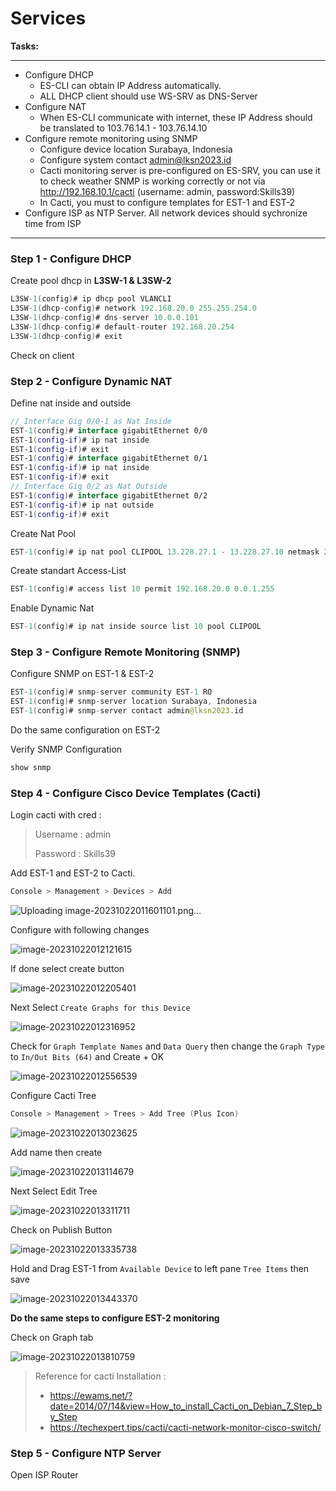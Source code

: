 # Services

**Tasks:**

---

- Configure DHCP
  - ES-CLI can obtain IP Address automatically.
  - ALL DHCP client should use WS-SRV as DNS-Server
- Configure NAT
  - When ES-CLI communicate with internet, these IP Address should be translated to 103.76.14.1 - 103.76.14.10
- Configure remote monitoring using SNMP
  - Configure device location Surabaya, Indonesia
  - Configure system contact admin@lksn2023.id
  - Cacti monitoring server is pre-configured on ES-SRV, you can use it to check weather SNMP is working correctly or not via http://192.168.10.1/cacti (username: admin, password:Skills39)
  - In Cacti, you must to configure templates for EST-1 and EST-2
- Configure ISP as NTP Server. All network devices should sychronize time from ISP

---

### Step 1 - Configure DHCP

Create pool dhcp in **L3SW-1 & L3SW-2**

```kotlin
L3SW-1(config)# ip dhcp pool VLANCLI
L3SW-1(dhcp-config)# network 192.168.20.0 255.255.254.0
L3SW-1(dhcp-config)# dns-server 10.0.0.101
L3SW-1(dhcp-config)# default-router 192.168.20.254
L3SW-1(dhcp-config)# exit
```

Check on client

### Step 2 - Configure Dynamic NAT

Define nat inside and outside

```kotlin
// Interface Gig 0/0-1 as Nat Inside 
EST-1(config)# interface gigabitEthernet 0/0
EST-1(config-if)# ip nat inside
EST-1(config-if)# exit
EST-1(config)# interface gigabitEthernet 0/1
EST-1(config-if)# ip nat inside
EST-1(config-if)# exit
// Interface Gig 0/2 as Nat Outside
EST-1(config)# interface gigabitEthernet 0/2
EST-1(config-if)# ip nat outside
EST-1(config-if)# exit
```

Create Nat Pool

```kotlin
EST-1(config)# ip nat pool CLIPOOL 13.228.27.1 - 13.228.27.10 netmask 255.255.255.0
```

Create standart Access-List

```kotlin
EST-1(config)# access list 10 permit 192.168.20.0 0.0.1.255
```

Enable Dynamic Nat

```kotlin
EST-1(config)# ip nat inside source list 10 pool CLIPOOL
```

### Step 3 - Configure Remote Monitoring (SNMP)

Configure SNMP on EST-1 & EST-2

```kotlin
EST-1(config)# snmp-server community EST-1 RO
EST-1(config)# snmp-server location Surabaya, Indonesia
EST-1(config)# snmp-server contact admin@lksn2023.id
```

Do the same configuration on EST-2

Verify SNMP Configuration

```kotlin
show snmp
```

### Step 4 - Configure Cisco Device Templates (Cacti)

Login cacti with cred :

> Username : admin
>
> Password : Skills39

Add EST-1 and EST-2 to Cacti. 

```kotlin
Console > Management > Devices > Add
```

![Uploading image-20231022011601101.png…]()


Configure with following changes

![image-20231022012121615](https://github.com/diotriandika/learn-networking/assets/109568349/f7a1a8e0-45ff-47ea-a112-8431486a8760)


If done select create button

![image-20231022012205401](https://github.com/diotriandika/learn-networking/assets/109568349/8fc81f19-b864-461f-b232-d9568ef29f82)


Next Select `Create Graphs for this Device`

![image-20231022012316952](https://github.com/diotriandika/learn-networking/assets/109568349/e27c3fe2-b467-4e6d-8d90-7046a4d38d36)


Check for `Graph Template Names` and `Data Query` then change the `Graph Type` to `In/Out Bits (64)` and Create + OK

![image-20231022012556539](https://github.com/diotriandika/learn-networking/assets/109568349/867c0cff-2fe2-4a5f-8894-5a4367b9b6bd)


Configure Cacti Tree

```kotlin
Console > Management > Trees > Add Tree (Plus Icon)
```

![image-20231022013023625](https://github.com/diotriandika/learn-networking/assets/109568349/0ee1f182-92c0-4241-b823-342483b60ef5)


Add name then create

![image-20231022013114679](https://github.com/diotriandika/learn-networking/assets/109568349/202c1d2c-2742-4cc3-b6fd-eea557cd8e2c)


Next Select Edit Tree

![image-20231022013311711](https://github.com/diotriandika/learn-networking/assets/109568349/c16bd737-5aa2-4d0d-b557-2fe76b3dfc6b)


Check on Publish Button

![image-20231022013335738](https://github.com/diotriandika/learn-networking/assets/109568349/3fdeb9ed-5671-49e3-9a15-263072c12400)


Hold and Drag EST-1 from `Available Device` to left pane `Tree Items` then save

![image-20231022013443370](https://github.com/diotriandika/learn-networking/assets/109568349/fd30e51b-c832-4c35-8e39-70a42defe2c2)


**Do the same steps to configure EST-2 monitoring**

Check on Graph tab

![image-20231022013810759](https://github.com/diotriandika/learn-networking/assets/109568349/f04affe3-a2a0-49e5-aeb6-6a34d827e148)


> Reference for cacti Installation : 
>
> - https://ewams.net/?date=2014/07/14&view=How_to_install_Cacti_on_Debian_7_Step_by_Step
> - https://techexpert.tips/cacti/cacti-network-monitor-cisco-switch/

### Step 5 - Configure NTP Server

Open ISP Router


